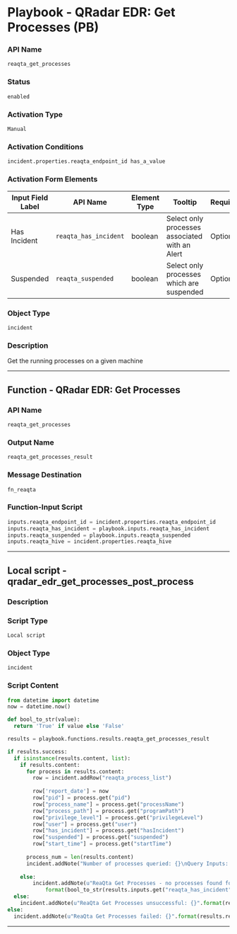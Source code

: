 <!--
    DO NOT MANUALLY EDIT THIS FILE
    THIS FILE IS AUTOMATICALLY GENERATED WITH resilient-sdk codegen
    Generated with resilient-sdk v50.0.108
-->

# Playbook - QRadar EDR: Get Processes (PB)

### API Name
`reaqta_get_processes`

### Status
`enabled`

### Activation Type
`Manual`

### Activation Conditions
`incident.properties.reaqta_endpoint_id has_a_value`

### Activation Form Elements
| Input Field Label | API Name | Element Type | Tooltip | Requirement |
| ----------------- | -------- | ------------ | ------- | ----------- |
| Has Incident | `reaqta_has_incident` | boolean | Select only processes associated with an Alert | Optional |
| Suspended | `reaqta_suspended` | boolean | Select only processes which are suspended | Optional |

### Object Type
`incident`

### Description
Get the running processes on a given machine


---
## Function - QRadar EDR: Get Processes

### API Name
`reaqta_get_processes`

### Output Name
`reaqta_get_processes_result`

### Message Destination
`fn_reaqta`

### Function-Input Script
```python
inputs.reaqta_endpoint_id = incident.properties.reaqta_endpoint_id
inputs.reaqta_has_incident = playbook.inputs.reaqta_has_incident
inputs.reaqta_suspended = playbook.inputs.reaqta_suspended
inputs.reaqta_hive = incident.properties.reaqta_hive
```

---

## Local script - qradar_edr_get_processes_post_process

### Description


### Script Type
`Local script`

### Object Type
`incident`

### Script Content
```python
from datetime import datetime
now = datetime.now()

def bool_to_str(value):
  return 'True' if value else 'False'

results = playbook.functions.results.reaqta_get_processes_result

if results.success:
  if isinstance(results.content, list):
    if results.content:
      for process in results.content:
        row = incident.addRow("reaqta_process_list")
        
        row['report_date'] = now
        row["pid"] = process.get("pid")
        row["process_name"] = process.get("processName")
        row["process_path"] = process.get("programPath")
        row["privilege_level"] = process.get("privilegeLevel")
        row["user"] = process.get("user")
        row["has_incident"] = process.get("hasIncident")
        row["suspended"] = process.get("suspended")
        row["start_time"] = process.get("startTime")
      
      process_num = len(results.content)
      incident.addNote("Number of processes queried: {}\nQuery Inputs: \nReaQta End Point id: {}, Has Incident: {}, Suspended: {}, ReaQta Hive: {}\nReaQta Process List Data table updated!\n".format(process_num,incident.properties.reaqta_endpoint_id, playbook.inputs.reaqta_has_incident, playbook.inputs.reaqta_suspended, incident.properties.reaqta_hive))
        
    else:
        incident.addNote(u"ReaQta Get Processes - no processes found for input parameters: Has Incident: {}, Suspended: {}".\
            format(bool_to_str(results.inputs.get("reaqta_has_incident")), bool_to_str(results.inputs.get("reaqta_suspended"))))
  else:
    incident.addNote(u"ReaQta Get Processes unsuccessful: {}".format(results.content.get('message')))
else:
  incident.addNote(u"ReaQta Get Processes failed: {}".format(results.reason))
```

---

